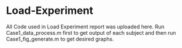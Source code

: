 # Load-Experiment
All Code used in Load Experiment report was uploaded here.
Run Case1_data_process.m first to get output of each subject and then run Case1_fig_generate.m to get desired graphs.
